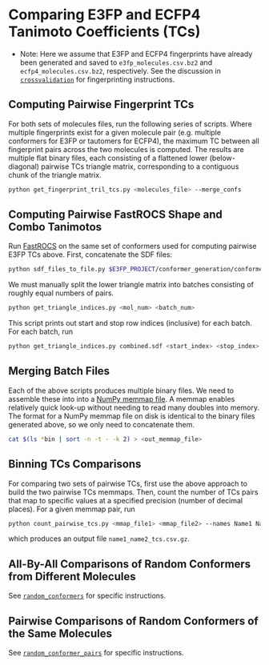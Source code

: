 # Comparing E3FP and ECFP4 Tanimoto Coefficients (TCs)

* Note: Here we assume that E3FP and ECFP4 fingerprints have already
been generated and saved to `e3fp_molecules.csv.bz2` and
`ecfp4_molecules.csv.bz2`, respectively. See the discussion
in [`crossvalidation`](../crossvalidation/sea) for fingerprinting
instructions.

## Computing Pairwise Fingerprint TCs

For both sets of molecules files, run the following series of scripts. Where
multiple fingerprints exist for a given molecule pair (e.g. multiple
conformers for E3FP or tautomers for ECFP4), the maximum TC between all
fingerprint pairs across the two molecules is computed. The results are
multiple flat binary files, each consisting of a flattened lower (below-
diagonal) pairwise TCs triangle matrix, corresponding to a contiguous chunk of
the triangle matrix.

```bash
python get_fingerprint_tril_tcs.py <molecules_file> --merge_confs
```

## Computing Pairwise FastROCS Shape and Combo Tanimotos

Run [FastROCS](https://docs.eyesopen.com/toolkits/python/fastrocstk/index.html)
on the same set of conformers used for computing pairwise E3FP TCs above.
First, concatenate the SDF files:

```bash
python sdf_files_to_file.py $E3FP_PROJECT/conformer_generation/conformers_proto_rms0.5 combined.sdf
```

We must manually split the lower triangle matrix into batches consisting of
roughly equal numbers of pairs. 

```bash
python get_triangle_indices.py <mol_num> <batch_num>
```

This script prints out start and stop row indices (inclusive) for each batch.
For each batch, run

```bash
python get_triangle_indices.py combined.sdf <start_index> <stop_index> --merge_confs
```

## Merging Batch Files

Each of the above scripts produces multiple binary files. We need to assemble
these into into a
[NumPy memmap file](https://docs.scipy.org/doc/numpy/reference/generated/numpy.memmap.html).
A memmap enables relatively quick look-up without needing to read many doubles
into memory. The format for a NumPy memmap file on disk is identical to the binary
files generated above, so we only need to concatenate them.

```bash
cat $(ls *bin | sort -n -t - -k 2) > <out_memmap_file>
```

## Binning TCs Comparisons

For comparing two sets of pairwise TCs, first use the above approach to build
the two pairwise TCs memmaps. Then, count the number of TCs pairs that map to
specific values at a specified precision (number of decimal places). For a
given memmap pair, run

```bash
python count_pairwise_tcs.py <mmap_file1> <mmap_file2> --names Name1 Name2
```
which produces an output file `name1_name2_tcs.csv.gz`.

## All-By-All Comparisons of Random Conformers from Different Molecules

See [`random_conformers`]() for specific instructions.

## Pairwise Comparisons of Random Conformers of the Same Molecules

See [`random_conformer_pairs`]() for specific instructions.
